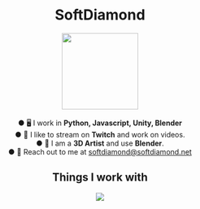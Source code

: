 <div align="center"><h1>SoftDiamond</h1>
</div>

<div align="center"><img src="https://softdiamond.net/images/Soft 3-01 231.png" width="150" height="150"></div>

<br/>
<div align="center">
  ● 🖥️ I work in <strong>Python, Javascript, Unity, Blender</strong><br/>
  ● 🔴 I like to stream on <strong>Twitch</strong> and work on videos.<br/>
  ● 🎨 I am a <strong>3D Artist</strong> and use <strong>Blender</strong>.<br/>
  ● 📧 Reach out to me at <a href="mailto:softdiamond@softdiamond.net">softdiamond@softdiamond.net</a>
</div>

<div align="center"><h2>Things I work with</h2></div>
<p align="center">
  <a href="https://skillicons.dev">
    <img src="https://skillicons.dev/icons?i=blender,py,discordjs,gcp,html,js,unity" />
  </a>
</p>
